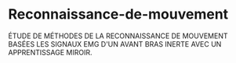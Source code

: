 # Reconnaissance-de-mouvement
ÉTUDE DE MÉTHODES DE LA RECONNAISSANCE DE MOUVEMENT BASÉES LES SIGNAUX EMG D'UN AVANT BRAS INERTE AVEC UN APPRENTISSAGE MIROIR.
